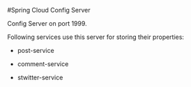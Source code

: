 #Spring Cloud Config Server

Config Server on port 1999.

Following services use this server for storing their properties:

* post-service

* comment-service

* stwitter-service


